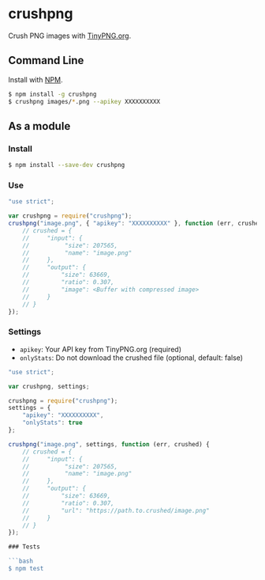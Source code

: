 # crushpng

Crush PNG images with [TinyPNG.org](https://tinypng.org/).

## Command Line

Install with [NPM](https://www.npmjs.org/package/crushpng).

```bash
$ npm install -g crushpng
$ crushpng images/*.png --apikey XXXXXXXXXX
```

## As a module

### Install
```bash
$ npm install --save-dev crushpng
````

### Use
```js
"use strict";

var crushpng = require("crushpng");
crushpng("image.png", { "apikey": "XXXXXXXXXX" }, function (err, crushed) {
    // crushed = {
    //     "input": {
    //          "size": 207565,
    //          "name": "image.png"
    //     },
    //     "output": {
    //         "size": 63669,
    //         "ratio": 0.307,
    //         "image": <Buffer with compressed image>
    //     }
    // }
});
```

### Settings

* `apikey`: Your API key from TinyPNG.org (required)
* `onlyStats`: Do not download the crushed file (optional, default: false)

```js
"use strict";

var crushpng, settings;

crushpng = require("crushpng");
settings = {
    "apikey": "XXXXXXXXXX",
    "onlyStats": true
};

crushpng("image.png", settings, function (err, crushed) {
    // crushed = {
    //     "input": {
    //          "size": 207565,
    //          "name": "image.png"
    //     },
    //     "output": {
    //         "size": 63669,
    //         "ratio": 0.307,
    //         "url": "https://path.to.crushed/image.png"
    //     }
    // }
});

### Tests

```bash
$ npm test
```
